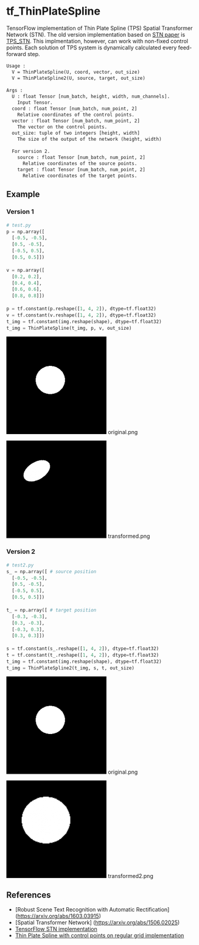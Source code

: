 # tf_ThinPlateSpline
TensorFlow implementation of Thin Plate Spline (TPS) Spatial Transformer Network (STN). The old version implementation based on [STN paper](https://arxiv.org/abs/1506.02025) is [TPS_STN](https://github.com/iwyoo/TPS_STN-tensorflow). This implmentation, however, can work with non-fixed control points. Each solution of TPS system is dynamically calculated every feed-forward step.

```
Usage :
  V = ThinPlateSpline(U, coord, vector, out_size)
  V = ThinPlateSpline2(U, source, target, out_size)

Args :
  U : float Tensor [num_batch, height, width, num_channels].
    Input Tensor.
  coord : float Tensor [num_batch, num_point, 2]
    Relative coordinates of the control points.
  vector : float Tensor [num_batch, num_point, 2]
    The vector on the control points.
  out_size: tuple of two integers [height, width]
    The size of the output of the network (height, width)

  For version 2.
    source : float Tensor [num_batch, num_point, 2]
      Relative coordinates of the source points.
    target : float Tensor [num_batch, num_point, 2]
      Relative coordinates of the target points.

```

## Example
### Version 1
```python
# test.py
p = np.array([
  [-0.5, -0.5],
  [0.5, -0.5],
  [-0.5, 0.5],
  [0.5, 0.5]])

v = np.array([
  [0.2, 0.2],
  [0.4, 0.4],
  [0.6, 0.6],
  [0.8, 0.8]])

p = tf.constant(p.reshape([1, 4, 2]), dtype=tf.float32)
v = tf.constant(v.reshape([1, 4, 2]), dtype=tf.float32)
t_img = tf.constant(img.reshape(shape), dtype=tf.float32)
t_img = ThinPlateSpline(t_img, p, v, out_size)
```
![alt tag](original.png) original.png

![alt tag](transformed.png) transformed.png


### Version 2
```python
# test2.py
s_ = np.array([ # source position
  [-0.5, -0.5],
  [0.5, -0.5],
  [-0.5, 0.5],
  [0.5, 0.5]])

t_ = np.array([ # target position
  [-0.3, -0.3],
  [0.3, -0.3],
  [-0.3, 0.3],
  [0.3, 0.3]])

s = tf.constant(s_.reshape([1, 4, 2]), dtype=tf.float32)
t = tf.constant(t_.reshape([1, 4, 2]), dtype=tf.float32)
t_img = tf.constant(img.reshape(shape), dtype=tf.float32)
t_img = ThinPlateSpline2(t_img, s, t, out_size)
```
![alt tag](original.png) original.png

![alt tag](transformed2.png) transformed2.png

## References
- [Robust Scene Text Recognition with Automatic Rectification] (https://arxiv.org/abs/1603.03915)
- [Spatial Transformer Network] (https://arxiv.org/abs/1506.02025)
- [TensorFlow STN implementation](https://github.com/daviddao/spatial-transformer-tensorflow/blob/master/spatial_transformer.py)
- [Thin Plate Spline with control points on regular grid implementation](https://github.com/iwyoo/TPS_STN-tensorflow)
